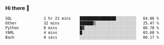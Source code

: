 ### Hi there 👋

<!--START_SECTION:waka-->

```txt
SQL              1 hr 21 mins    ████████████████░░░░░░░░░   64.06 %
Other            32 mins         ██████▒░░░░░░░░░░░░░░░░░░   25.47 %
Python           8 mins          █▓░░░░░░░░░░░░░░░░░░░░░░░   06.70 %
YAML             4 mins          █░░░░░░░░░░░░░░░░░░░░░░░░   03.60 %
Bash             0 secs          ░░░░░░░░░░░░░░░░░░░░░░░░░   00.17 %
```

<!--END_SECTION:waka-->

<!--
**Jonas-VanHaeken/Jonas-VanHaeken** is a ✨ _special_ ✨ repository because its `README.md` (this file) appears on your GitHub profile.

Here are some ideas to get you started:

- 🔭 I’m currently working on ...
- 🌱 I’m currently learning ...
- 👯 I’m looking to collaborate on ...
- 🤔 I’m looking for help with ...
- 💬 Ask me about ...
- 📫 How to reach me: ...
- 😄 Pronouns: ...
- ⚡ Fun fact: ...
-->
